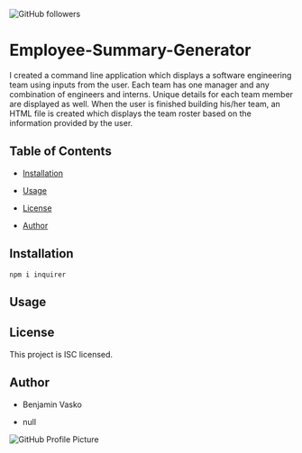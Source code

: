 ![GitHub followers](https://img.shields.io/github/followers/30?label=Follow&style=social) 

# Employee-Summary-Generator

I created a command line application which displays a software engineering team using inputs from the user. Each team has one manager and any combination of engineers and interns. Unique details for each team member are displayed as well. When the user is finished building his/her team, an HTML file is created which displays the team roster based on the information provided by the user.
                

## Table of Contents
                

- [Installation](#installation)

- [Usage](#usage)

- [License](#license)

- [Author](#author)
                    

## Installation

`npm i inquirer`
        

## Usage


## License

This project is ISC licensed.
        

## Author

- Benjamin Vasko

- null


![GitHub Profile Picture](https://avatars0.githubusercontent.com/u/51923340?v=4)
                


